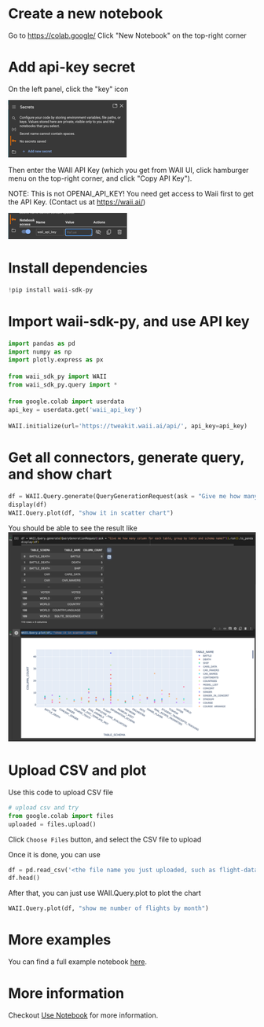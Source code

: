 # Create a new notebook

Go to https://colab.google/
Click "New Notebook" on the top-right corner

# Add api-key secret

On the left panel, click the "key" icon

![colab-secret.png](doc/colab-secret.png)

Then enter the WAII API Key (which you get from WAII UI, click hamburger menu on the top-right corner, and click "Copy API Key"). 

NOTE: This is not OPENAI_API_KEY! You need get access to Waii first to get the API Key. (Contact us at https://waii.ai/)

![colab-api-key.png](doc/colab-api-key.png)

# Install dependencies

```python
!pip install waii-sdk-py
```

# Import waii-sdk-py, and use API key

```python
import pandas as pd
import numpy as np
import plotly.express as px

from waii_sdk_py import WAII
from waii_sdk_py.query import *

from google.colab import userdata
api_key = userdata.get('waii_api_key')

WAII.initialize(url='https://tweakit.waii.ai/api/', api_key=api_key)
```

# Get all connectors, generate query, and show chart

```python
df = WAII.Query.generate(QueryGenerationRequest(ask = "Give me how many column for each table, group by table and schema name?")).run().to_pandas_df()
display(df)
WAII.Query.plot(df, "show it in scatter chart")
```

You should be able to see the result like
![colab-df-plot.png](doc/colab-df-plot.png)

# Upload CSV and plot

Use this code to upload CSV file

```python
# upload csv and try
from google.colab import files
uploaded = files.upload()
```

Click `Choose Files` button, and select the CSV file to upload

Once it is done, you can use 
```python
df = pd.read_csv('<the file name you just uploaded, such as flight-data.csv>')
df.head()
```

After that, you can just use WAII.Query.plot to plot the chart

```python
WAII.Query.plot(df, "show me number of flights by month")
```

# More examples 

You can find a full example notebook [here](doc/colab-notebook-example.ipynb).

# More information

Checkout [Use Notebook](USE_NOTEBOOK.md) for more information.
